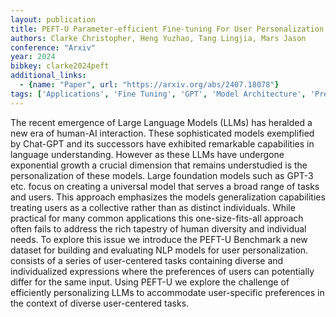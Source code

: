 ```yaml
---
layout: publication
title: PEFT-U Parameter-efficient Fine-tuning For User Personalization
authors: Clarke Christopher, Heng Yuzhao, Tang Lingjia, Mars Jason
conference: "Arxiv"
year: 2024
bibkey: clarke2024peft
additional_links:
  - {name: "Paper", url: "https://arxiv.org/abs/2407.18078"}
tags: ['Applications', 'Fine Tuning', 'GPT', 'Model Architecture', 'Pretraining Methods', 'Training Techniques']
---
```

The recent emergence of Large Language Models (LLMs) has heralded a new era of human-AI interaction. These sophisticated models exemplified by Chat-GPT and its successors have exhibited remarkable capabilities in language understanding. However as these LLMs have undergone exponential growth a crucial dimension that remains understudied is the personalization of these models. Large foundation models such as GPT-3 etc. focus on creating a universal model that serves a broad range of tasks and users. This approach emphasizes the models generalization capabilities treating users as a collective rather than as distinct individuals. While practical for many common applications this one-size-fits-all approach often fails to address the rich tapestry of human diversity and individual needs. To explore this issue we introduce the PEFT-U Benchmark a new dataset for building and evaluating NLP models for user personalization. consists of a series of user-centered tasks containing diverse and individualized expressions where the preferences of users can potentially differ for the same input. Using PEFT-U we explore the challenge of efficiently personalizing LLMs to accommodate user-specific preferences in the context of diverse user-centered tasks.
